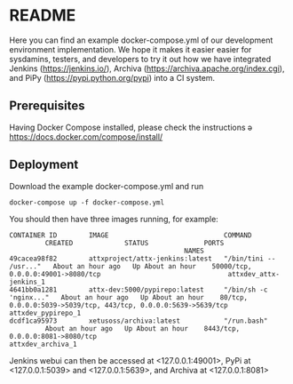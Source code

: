 # README

Here you can find an example docker-compose.yml of our development environment implementation. We hope it makes it easier easier for sysdamins, testers, and developers to try it out how we have integrated Jenkins (https://jenkins.io/), Archiva (https://archiva.apache.org/index.cgi), and PiPy (https://pypi.python.org/pypi) into a CI system. 

## Prerequisites

Having Docker Compose installed, please check the instructions  ə https://docs.docker.com/compose/install/

## Deployment

Download the example docker-compose.yml and run

`docker-compose up -f docker-compose.yml`

You should then have three images running, for example:

```
CONTAINER ID        IMAGE                             COMMAND                  CREATED             STATUS              PORTS                                                             NAMES
49cacea98f82        attxproject/attx-jenkins:latest   "/bin/tini -- /usr..."   About an hour ago   Up About an hour    50000/tcp, 0.0.0.0:49001->8080/tcp                                attxdev_attx-jenkins_1
4641bb0a1281        attx-dev:5000/pypirepo:latest     "/bin/sh -c 'nginx..."   About an hour ago   Up About an hour    80/tcp, 0.0.0.0:5039->5039/tcp, 443/tcp, 0.0.0.0:5639->5639/tcp   attxdev_pypirepo_1
dcdf1ca95973        xetusoss/archiva:latest           "/run.bash"              About an hour ago   Up About an hour    8443/tcp, 0.0.0.0:8081->8080/tcp                                  attxdev_archiva_1
```

Jenkins webui can then be accessed at <127.0.0.1:49001>, PyPi at <127.0.0.1:5039> and <127.0.0.1:5639>, and Archiva at <127.0.0.1:8081>
